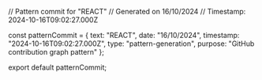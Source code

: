 // Pattern commit for "REACT"
// Generated on 16/10/2024
// Timestamp: 2024-10-16T09:02:27.000Z

const patternCommit = {
  text: "REACT",
  date: "16/10/2024",
  timestamp: "2024-10-16T09:02:27.000Z",
  type: "pattern-generation",
  purpose: "GitHub contribution graph pattern"
};

export default patternCommit;
